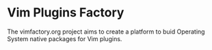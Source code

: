 # Vim Plugins Factory

The vimfactory.org project aims to create a platform to buid Operating System native packages for Vim plugins.
